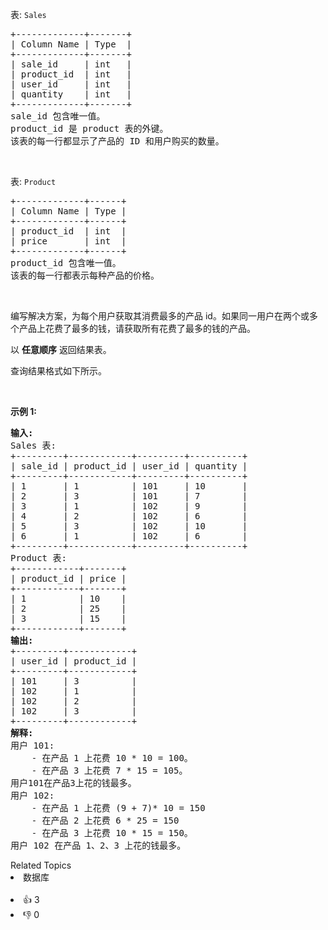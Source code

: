 <p>表: <code>Sales</code></p>

<pre>
+-------------+-------+
| Column Name | Type  |
+-------------+-------+
| sale_id     | int   |
| product_id  | int   |
| user_id     | int   |
| quantity    | int   |
+-------------+-------+
sale_id 包含唯一值。
product_id 是 product 表的外键。
该表的每一行都显示了产品的 ID 和用户购买的数量。
</pre>

<p>&nbsp;</p>

<p>表: <code>Product</code></p>

<pre>
+-------------+------+
| Column Name | Type |
+-------------+------+
| product_id  | int  |
| price       | int  |
+-------------+------+
product_id 包含唯一值。
该表的每一行都表示每种产品的价格。
</pre>

<p>&nbsp;</p>

<p>编写解决方案，为每个用户获取其消费最多的产品 id。如果同一用户在两个或多个产品上花费了最多的钱，请获取所有花费了最多的钱的产品。</p>

<p data-group="1-1">以 <strong>任意顺序</strong> 返回结果表。</p>

<p>查询结果格式如下所示。</p>

<p>&nbsp;</p>

<p><strong class="example">示例 1:</strong></p>

<pre>
<strong>输入:</strong> 
Sales 表:
+---------+------------+---------+----------+
| sale_id | product_id | user_id | quantity |
+---------+------------+---------+----------+
| 1       | 1          | 101     | 10       |
| 2       | 3          | 101     | 7        |
| 3       | 1          | 102     | 9        |
| 4       | 2          | 102     | 6        |
| 5       | 3          | 102     | 10       |
| 6       | 1          | 102     | 6        |
+---------+------------+---------+----------+
Product 表:
+------------+-------+
| product_id | price |
+------------+-------+
| 1          | 10    |
| 2          | 25    |
| 3          | 15    |
+------------+-------+
<strong>输出:</strong> 
+---------+------------+
| user_id | product_id |
+---------+------------+
| 101     | 3          |
| 102     | 1          |
| 102     | 2          |
| 102     | 3          |
+---------+------------+ 
<strong>解释:</strong> 
用户 101:
    - 在产品 1 上花费 10 * 10 = 100。
    - 在产品 3 上花费 7 * 15 = 105。
用户101在产品3上花的钱最多。
用户 102:
    - 在产品 1 上花费 (9 + 7)* 10 = 150
    - 在产品 2 上花费 6 * 25 = 150
    - 在产品 3 上花费 10 * 15 = 150。
用户 102 在产品 1、2、3 上花的钱最多。
</pre>

<div><div>Related Topics</div><div><li>数据库</li></div></div><br><div><li>👍 3</li><li>👎 0</li></div>
